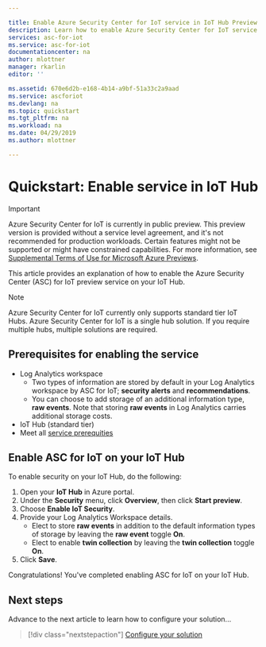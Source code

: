 ```yaml
---

title: Enable Azure Security Center for IoT service in IoT Hub Preview| Microsoft Docs
description: Learn how to enable Azure Security Center for IoT service in your IoT Hub.
services: asc-for-iot
ms.service: asc-for-iot
documentationcenter: na
author: mlottner
manager: rkarlin
editor: ''

ms.assetid: 670e6d2b-e168-4b14-a9bf-51a33c2a9aad
ms.service: ascforiot
ms.devlang: na
ms.topic: quickstart
ms.tgt_pltfrm: na
ms.workload: na
ms.date: 04/29/2019
ms.author: mlottner

---
```


# Quickstart: Enable service in IoT Hub

> [!IMPORTANT]
> Azure Security Center for IoT is currently in public preview.
> This preview version is provided without a service level agreement, and it's not recommended for production workloads. Certain features might not be supported or might have constrained capabilities. 
> For more information, see [Supplemental Terms of Use for Microsoft Azure Previews](https://azure.microsoft.com/support/legal/preview-supplemental-terms/).

This article provides an explanation of how to enable the Azure Security Center (ASC) for IoT preview service on your IoT Hub.  

> [!NOTE]
> Azure Security Center for IoT currently only supports standard tier IoT Hubs.
> Azure Security Center for IoT is a single hub solution. If you require multiple hubs, multiple solutions are required. 

## Prerequisites for enabling the service

- Log Analytics workspace
  - Two types of information are stored by default in your Log Analytics workspace by ASC for IoT; **security alerts** and **recommendations**. 
  - You can choose to add storage of an additional information type, **raw events**. Note that storing **raw events** in Log Analytics carries additional storage costs. 
- IoT Hub (standard tier)
- Meet all [service prerequities](service-prerequisites.md) 

## Enable ASC for IoT on your IoT Hub 

To enable security on your IoT Hub, do the following: 

1. Open your **IoT Hub** in Azure portal. 
2. Under the **Security** menu, click **Overview**, then click **Start preview**. 
3. Choose **Enable IoT Security**. 
4. Provide your Log Analytics Workspace details. 
   - Elect to store **raw events** in addition to the default information types of storage by leaving the **raw event** toggle **On**. 
   - Elect to enable **twin collection** by leaving the **twin collection** toggle **On**. 
5. Click **Save**. 

Congratulations! You've completed enabling ASC for IoT on your IoT Hub. 

## Next steps

Advance to the next article to learn how to configure your solution...

> [!div class="nextstepaction"]
> [Configure your solution](quickstart-configure-your-solution.md)
